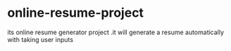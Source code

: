 # online-resume-project
its online resume generator project .it will generate a resume automatically with taking user inputs
